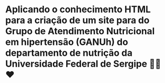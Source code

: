 # Aplicando o conhecimento HTML para a criação de um site para do Grupo de Atendimento Nutricional em hipertensão (GANUh) do departamento de nutrição da Universidade Federal de Sergipe :tomato::apple::heart:

